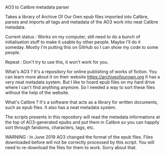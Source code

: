 
AO3 to Calibre metadata parser

Takes a library of Archive Of Our Own epub files imported into Calibre, parses and imports all tags and metadata of the AO3 work into neat Calibre metadata.

Current status : Works on my computer, still need to do a bunch of initialisation stuff to make it usable by other people. Maybe I'll do it someday. Mostly I'm putting this on GitHub so I can show my code to some people.

Repeat : Don't try to use this, it won't work for you.

What's AO3 ? It's a repository for online publishing of works of fiction. You can learn more about it on their website https://archiveofourown.org It has a very neat metadata system. But I like to hoard epub files on my hard drive where I can't find anything anymore. So I needed a way to sort these files without the help of the website.

What's Calibre ? It's a software that acts as a library for written documents, such as epub files. It also has a neat metadata system.

The scripts presents in this repository will read the metadata informations at the top of AO3-generated epubs and put them in Calibre so you can happily sort through fandoms, characters, tags, etc.

WARNING : In June 2019 AO3 changed the format of the epub files. Files downloaded before will not be correctly processed by this script. You will need to re-download the files for them to work. Sorry about that.

